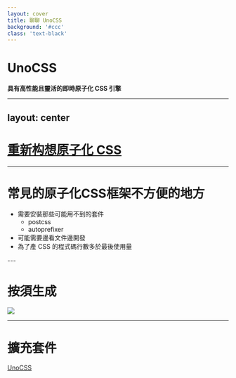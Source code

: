 ```yaml
---
layout: cover
title: 聊聊 UnoCSS
background: '#ccc'
class: 'text-black'
---
```


# <logos-unocss /> UnoCSS

**具有高性能且靈活的即時原子化 CSS 引擎**


---
layout: center
---

# [重新构想原子化 CSS](https://antfu.me/posts/reimagine-atomic-css-zh)

---

# 常見的原子化CSS框架不方便的地方

<v-clicks>

- 需要安裝那些可能用不到的套件
  - postcss 
  - autoprefixer
- 可能需要邊看文件邊開發
- 為了產 CSS 的程式碼行數多於最後使用量

</v-clicks>
---

# **按須生成**

![](https://antfu.me/images/unocss-traditional-way-zh.png)




---

# 擴充套件


[UnoCSS](https://marketplace.visualstudio.com/items?itemName=antfu.unocss)